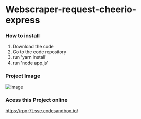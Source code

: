 # Webscraper-request-cheerio-express 

### How to install 
1. Download the code 
2. Go to the code repository 
3. run 'yarn install'
4. run 'node app.js'

### Project Image
![image](https://user-images.githubusercontent.com/30128774/200698498-8741d2cd-9b3c-4e81-990d-ddc44b0be3e8.png)


### Acess this Project online 
https://rpqr7t.sse.codesandbox.io/

